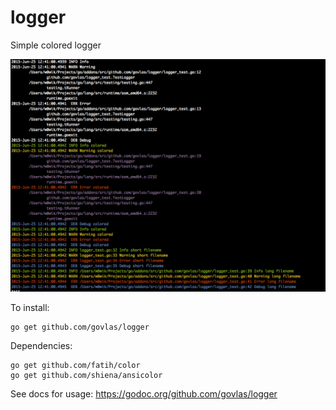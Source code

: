 # logger

Simple colored logger

![logger](screenshot.png)

To install:

    go get github.com/govlas/logger


Dependencies:

	go get github.com/fatih/color
	go get github.com/shiena/ansicolor

See docs for usage:
	https://godoc.org/github.com/govlas/logger
